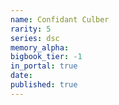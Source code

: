```yaml
---
name: Confidant Culber
rarity: 5
series: dsc
memory_alpha:
bigbook_tier: -1
in_portal: true
date:
published: true
---
```



